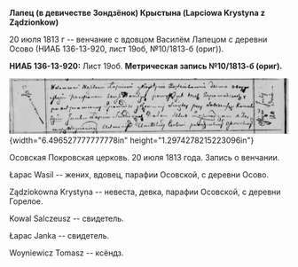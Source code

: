 **Лапец (в девичестве Зондзёнок) Крыстына (Lapciowa Krystyna z
Ządzionkow)**

20 июля 1813 г -- венчание с вдовцом Василём Лапецом с деревни Осово
(НИАБ 136-13-920, лист 19об, №10/1813-б (ориг)).

**НИАБ 136-13-920:** Лист 19об. **Метрическая запись №10/1813-б
(ориг).**

![](./media/8789fd6b4815994a18f052d9070031f1a20926a6.png){width="6.496527777777778in"
height="1.2974278215223096in"}

Осовская Покровская церковь. 20 июля 1813 года. Запись о венчании.

Łapac Wasil -- жених, вдовец, парафии Осовской, с деревни Осово.

Ządziоkowna Krystyna -- невеста, девка, парафии Осовской, с деревни
Горелое.

Kowal Salczeusz -- свидетель.

Łapac Janka -- свидетель.

Woyniewicz Tomasz -- ксёндз.
